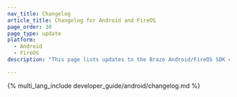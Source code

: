 ```yaml
---
nav_title: Changelog
article_title: Changelog for Android and FireOS
page_order: 30
page_type: update
platform: 
  - Android
  - FireOS
description: "This page lists updates to the Braze Android/FireOS SDK changelog."

---
```


{% multi_lang_include developer_guide/android/changelog.md %}
